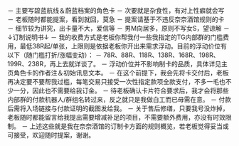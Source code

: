 － 主要写碧蓝航线＆蔚蓝档案的角色卡
－ 次要就是杂食性，有对上性癖就会写
－ 老板随时都能提案，看到就回，莫急
－ 提案请基于不违反奈奈酒馆规则的卡
－ 细节较为讲究，出卡量不大，爱信等
－ 男M向居多，原则不写女S，望谅解
－↓订制说明书↓
－ 我的收费方式是老板你帮我付一些我指定的TG内部群的门槛费用，最低38R起/单张，上限则是依据老板你开出来需求浮动。目前的浮动价位有以下（随门槛打折/涨幅变动）：
－ 78R、88R、118R、138R、168R、198R、199R、238R，再上去就详谈了。
－ 浮动价位并不影响制卡的品质，具体详见主页角色卡的作者注＆初始讯息文本。
－ 在这个前提下，我会先将卡交付后，老板再决定要不要帮我过槛，每笔交易只接受一次性指定款项全款支付，不多一毛也不少一分，因此也不需要给我订金。
－ 待老板确认卡片符合要求后，我才会将那些内部群的付款机器人/群组名转过来，反之就只是我做白工而已毋需在意。
－ 付款后需将入场链接与付款证明的截图发给我。
－ 关于售后修缮，只要我号没炸掉，老板随时都能留言给我提出需要增减补足的项目，不需要额外费用，亦没有时效限制。
－ 上述这些就是我在奈奈酒馆的订制卡方面的规则概览，若老板觉得妥当或可接受，欢迎随时提案，谢谢。